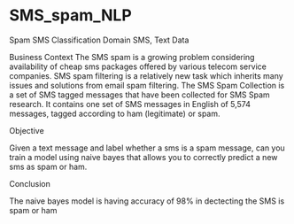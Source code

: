 # SMS_spam_NLP

Spam SMS Classification
Domain
SMS, Text Data

Business Context
The SMS spam is a growing problem considering availability of cheap sms packages offered by various telecom service companies. SMS spam filtering is a relatively new task which inherits many issues and solutions from email spam filtering. The SMS Spam Collection is a set of SMS tagged messages that have been collected for SMS Spam research. It contains one set of SMS messages in English of 5,574 messages, tagged according to ham (legitimate) or spam.

Objective

Given a text message and label whether a sms is a spam message, can you train a model using naive bayes  that allows you to correctly predict a new sms as spam or ham.

Conclusion 

The naive bayes model is having accuracy of 98% in dectecting the SMS is spam or ham 
